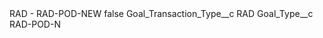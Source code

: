 <?xml version="1.0" encoding="UTF-8"?>
<CustomMetadata xmlns="http://soap.sforce.com/2006/04/metadata" xmlns:xsi="http://www.w3.org/2001/XMLSchema-instance" xmlns:xsd="http://www.w3.org/2001/XMLSchema">
    <label>RAD - RAD-POD-NEW</label>
    <protected>false</protected>
    <values>
        <field>Goal_Transaction_Type__c</field>
        <value xsi:type="xsd:string">RAD</value>
    </values>
    <values>
        <field>Goal_Type__c</field>
        <value xsi:type="xsd:string">RAD-POD-N</value>
    </values>
</CustomMetadata>
